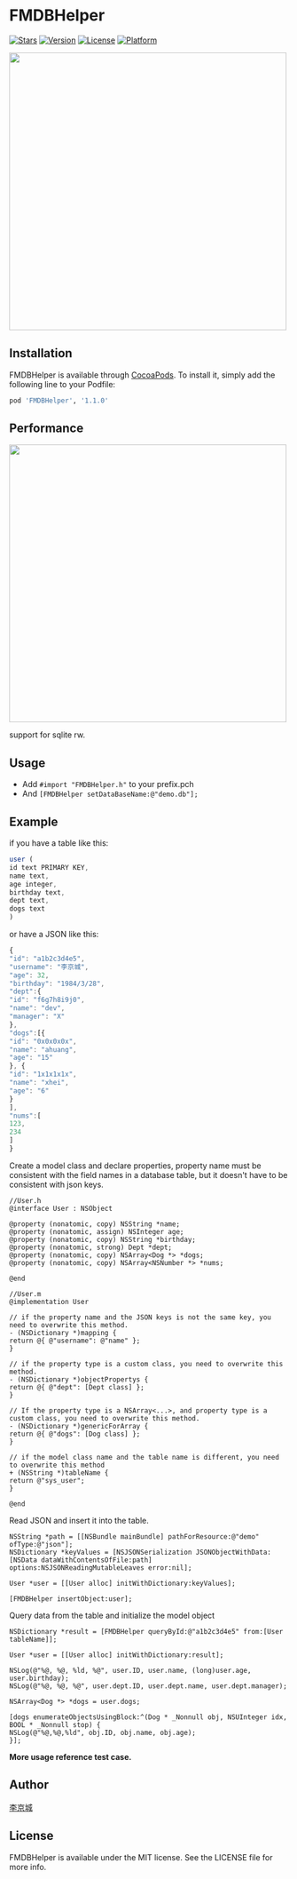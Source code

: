 # FMDBHelper

[![Stars](https://img.shields.io/redmine/plugin/stars/redmine_xlsx_format_issue_exporter.svg)](https://cocoapods.org/pods/FMDBHelper)
[![Version](https://img.shields.io/cocoapods/v/FMDBHelper.svg?style=flat)](https://cocoapods.org/pods/FMDBHelper)
[![License](https://img.shields.io/cocoapods/l/FMDBHelper.svg?style=flat)](https://cocoapods.org/pods/FMDBHelper)
[![Platform](https://img.shields.io/cocoapods/p/FMDBHelper.svg?style=flat)](https://cocoapods.org/pods/FMDBHelper)

<img width="500" src="./logo.png"> 

## Installation

FMDBHelper is available through [CocoaPods](https://cocoapods.org). To install
it, simply add the following line to your Podfile:

```ruby
pod 'FMDBHelper', '1.1.0'
```

## Performance

<img width="500" src="./performance.png"> 

support for sqlite rw.

## Usage

- Add `#import "FMDBHelper.h"` to your prefix.pch
- And `[FMDBHelper setDataBaseName:@"demo.db"];`

## Example  

if you have a table like this:

```js
user (
id text PRIMARY KEY,
name text,
age integer,
birthday text,
dept text,
dogs text
)

```
or have a JSON like this:

```js
{
"id": "a1b2c3d4e5",
"username": "李京城",
"age": 32,
"birthday": "1984/3/28",
"dept":{
"id": "f6g7h8i9j0",
"name": "dev",
"manager": "X"
},
"dogs":[{
"id": "0x0x0x0x",
"name": "ahuang",
"age": "15"
}, {
"id": "1x1x1x1x",
"name": "xhei",
"age": "6"
}
],
"nums":[
123,
234
]
}
```

Create a model class and declare properties, property name must be consistent with the field names in a database table, but it doesn't have to be consistent with json keys.

``` objc
//User.h
@interface User : NSObject

@property (nonatomic, copy) NSString *name;
@property (nonatomic, assign) NSInteger age;
@property (nonatomic, copy) NSString *birthday;
@property (nonatomic, strong) Dept *dept;
@property (nonatomic, copy) NSArray<Dog *> *dogs;
@property (nonatomic, copy) NSArray<NSNumber *> *nums;

@end

//User.m
@implementation User

// if the property name and the JSON keys is not the same key, you need to overwrite this method.
- (NSDictionary *)mapping {
return @{ @"username": @"name" };
}

// if the property type is a custom class, you need to overwrite this method.
- (NSDictionary *)objectPropertys {
return @{ @"dept": [Dept class] };
}

// If the property type is a NSArray<...>, and property type is a custom class, you need to overwrite this method.
- (NSDictionary *)genericForArray {
return @{ @"dogs": [Dog class] };
}

// if the model class name and the table name is different, you need to overwrite this method
+ (NSString *)tableName {
return @"sys_user";
}

@end
```

Read JSON and insert it into the table. 

``` objc
NSString *path = [[NSBundle mainBundle] pathForResource:@"demo" ofType:@"json"];
NSDictionary *keyValues = [NSJSONSerialization JSONObjectWithData:[NSData dataWithContentsOfFile:path] options:NSJSONReadingMutableLeaves error:nil];

User *user = [[User alloc] initWithDictionary:keyValues];

[FMDBHelper insertObject:user];

```

Query data from the table and initialize the model object

``` objc
NSDictionary *result = [FMDBHelper queryById:@"a1b2c3d4e5" from:[User tableName]];

User *user = [[User alloc] initWithDictionary:result];

NSLog(@"%@, %@, %ld, %@", user.ID, user.name, (long)user.age, user.birthday);
NSLog(@"%@, %@, %@", user.dept.ID, user.dept.name, user.dept.manager);

NSArray<Dog *> *dogs = user.dogs;

[dogs enumerateObjectsUsingBlock:^(Dog * _Nonnull obj, NSUInteger idx, BOOL * _Nonnull stop) {
NSLog(@"%@,%@,%ld", obj.ID, obj.name, obj.age);
}];
```

**More usage reference test case.**

## Author

[李京城](http://lijingcheng.github.io)

## License

FMDBHelper is available under the MIT license. See the LICENSE file for more info.


